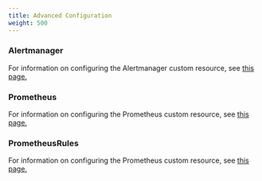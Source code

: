 ```yaml
---
title: Advanced Configuration
weight: 500
---
```


### Alertmanager

For information on configuring the Alertmanager custom resource, see [this page.](./alertmanager)

### Prometheus

For information on configuring the Prometheus custom resource, see [this page.](./prometheus)

### PrometheusRules

For information on configuring the Prometheus custom resource, see [this page.](./prometheusrules)